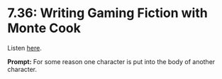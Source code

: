 # 7.36: Writing Gaming Fiction with Monte Cook 

Listen [here](http://www.writingexcuses.com/2012/08/26/writing-excuses-7-36-writing-gaming-fiction-with-monte-cook/). 

**Prompt:** For some reason one character is put into the body of another character.